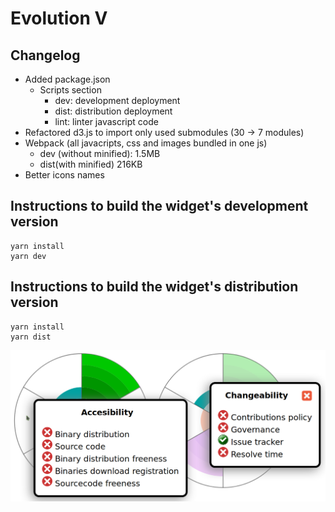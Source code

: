 # Evolution V
## Changelog
- Added package.json
  - Scripts section
    - dev: development deployment
    - dist: distribution deployment
    - lint: linter javascript code
- Refactored d3.js to import only used submodules (30 -> 7 modules)
- Webpack (all javacripts, css and images bundled in one js)
  - dev (without minified): 1.5MB
  - dist(with minified) 216KB
- Better icons names

## Instructions to build the widget's development version
```
yarn install
yarn dev
```

## Instructions to build the widget's distribution version
```
yarn install
yarn dist
```

![screenshot](screenshot.png)
